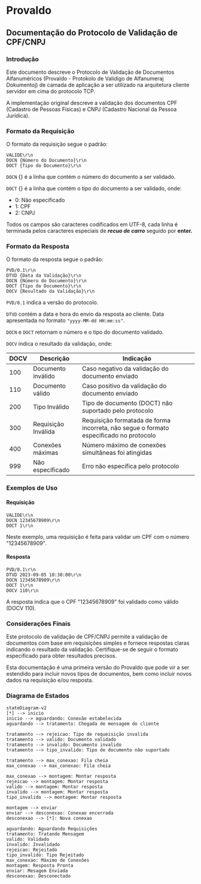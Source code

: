 # Provaldo

## Documentação do Protocolo de Validação de CPF/CNPJ

### Introdução

Este documento descreve o Protocolo de Validação de Documentos Alfanuméricos (Provaldo - Protokolo de Validigo de Alfanumeraj Dokumentoj) de camada de aplicação a ser utilizado na arquitetura cliente servidor em cima do protocolo TCP. 

A implementação original descreve a validação dos documentos CPF (Cadastro de Pessoas Físicas) e CNPJ (Cadastro Nacional da Pessoa Jurídica).

### Formato da Requisição

O formato da requisição segue o padrão:

```
VALIDE\r\n
DOCN {Número do Documento}\r\n
DOCT {Tipo do Documento}\r\n

```

`DOCN` {} é a linha que contém o número do documento a ser validado.

`DOCT` {} é a linha que contém o tipo do documento a ser validado, onde:

- 0: Não especificado
- 1: CPF
- 2: CNPJ

Todos os campos são caracteres codificados em UTF-8, cada linha é terminada pelos caracteres especiais de *****recuo de carro***** seguido por ******enter.******

### Formato da Resposta

O formato da resposta segue o padrão:

```
PVD/0.1\r\n
DTVD {Data da Validação}\r\n
DOCN {Número do Documento}\r\n
DOCT {Tipo do Documento}\r\n
DOCV {Resultado da Validação}\r\n

```

`PVD/0.1` indica a versão do protocolo.

`DTVD` contém a data e hora do envio da resposta ao cliente. Data apresentada no formato `"yyyy-MM-dd HH:mm:ss"`. 

`DOCN` e `DOCT` retornam o número e o tipo do documento validado.

`DOCV` indica o resultado da validação, onde:

| DOCV | Descrição | Indicação |
| --- | --- | --- |
| 100 | Documento inválido | Caso negativo da validação do documento enviado |
| 110 | Documento válido | Caso positivo da validação do documento enviado |
| 200 | Tipo Inválido | Tipo de documento (DOCT) não suportado pelo protocolo |
| 300 | Requisição Inválida | Requisição formatada de forma incorreta, não segue o formato especificado no protocolo |
| 400 | Conexões máximas | Número máximo de conexões simultâneas foi atingidas |
| 999 | Não especificado | Erro não especifica pelo protocolo |

### Exemplos de Uso

#### Requisição

```
VALIDE\r\n
DOCN 12345678909\r\n
DOCT 1\r\n
```

Neste exemplo, uma requisição é feita para validar um CPF com o número "12345678909".

#### Resposta

```
PVD/0.1\r\n
DTVD 2023-09-05 10:30:00\r\n
DOCN 12345678909\r\n
DOCT 1\r\n
DOCV 110\r\n
```

A resposta indica que o CPF "12345678909" foi validado como válido (DOCV 110).

### Considerações Finais

Este protocolo de validação de CPF/CNPJ permite a validação de documentos com base em requisições simples e fornece respostas claras indicando o resultado da validação. Certifique-se de seguir o formato especificado para obter resultados precisos.

Esta documentação é uma primeira versão do Provaldo que pode vir a ser estendido para incluir novos tipos de documentos, bem como incluir novos dados na requisição e/ou resposta.

### Diagrama de Estados

```mermaid
stateDiagram-v2
[*] --> inicio
inicio --> aguardando: Conexão estabelecida
aguardando --> tratamento: Chegada de mensagem do cliente

tratamento --> rejeicao: Tipo de requeisição invalida
tratamento --> valido: Documento validado
tratamento --> invalido: Documento invalido
tratamento --> tipo_invalido: Tipo de documento não suportado

tratamento --> max_conexao: Fila cheia
max_conexao --> max_conexao: Fila cheia

max_conexao --> montagem: Montar resposta
rejeicao --> montagem: Montar resposta
valido --> montagem: Montar resposta
invalido --> montagem: Montar resposta
tipo_invalido --> montagem: Montar resposta

montagem --> enviar
enviar --> desconexao: Conexao encerrada
desconexao --> [*]: Nova conexao

aguardando: Aguardando Requisições
tratamento: Tratando Mensagem
valido: Validado
invalido: Invalidado
rejeicao: Rejeitado
tipo_invalido: Tipo Rejeitado
max_conexao: Máximo de Conexões
montagem: Resposta Pronta
enviar: Mesagem Enviada
desconexao: Desconectado
```
